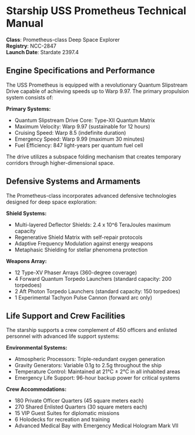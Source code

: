 # Starship USS Prometheus Technical Manual

**Class**: Prometheus-class Deep Space Explorer  
**Registry**: NCC-2847  
**Launch Date**: Stardate 2397.4

## Engine Specifications and Performance

The USS Prometheus is equipped with a revolutionary Quantum Slipstream Drive capable of achieving speeds up to Warp 9.97. The primary propulsion system consists of:

**Primary Systems:**
- Quantum Slipstream Drive Core: Type-XII Quantum Matrix
- Maximum Velocity: Warp 9.97 (sustainable for 12 hours)
- Cruising Speed: Warp 8.5 (indefinite duration)  
- Emergency Speed: Warp 9.99 (maximum 30 minutes)
- Fuel Efficiency: 847 light-years per quantum fuel cell

The drive utilizes a subspace folding mechanism that creates temporary corridors through higher-dimensional space.

## Defensive Systems and Armaments

The Prometheus-class incorporates advanced defensive technologies designed for deep space exploration:

**Shield Systems:**
- Multi-layered Deflector Shields: 2.4 x 10^6 TeraJoules maximum capacity
- Regenerative Shield Matrix with self-repair protocols
- Adaptive Frequency Modulation against energy weapons
- Metaphasic Shielding for stellar phenomena protection

**Weapons Array:**
- 12 Type-XV Phaser Arrays (360-degree coverage)
- 4 Forward Quantum Torpedo Launchers (standard capacity: 200 torpedoes)
- 2 Aft Photon Torpedo Launchers (standard capacity: 150 torpedoes)
- 1 Experimental Tachyon Pulse Cannon (forward arc only)

## Life Support and Crew Facilities

The starship supports a crew complement of 450 officers and enlisted personnel with advanced life support systems:

**Environmental Systems:**
- Atmospheric Processors: Triple-redundant oxygen generation
- Gravity Generators: Variable 0.1g to 2.5g throughout the ship
- Temperature Control: Maintained at 21°C ± 2°C in all inhabited areas
- Emergency Life Support: 96-hour backup power for critical systems

**Crew Accommodations:**
- 180 Private Officer Quarters (45 square meters each)
- 270 Shared Enlisted Quarters (30 square meters each)  
- 15 VIP Guest Suites for diplomatic missions
- 6 Holodecks for recreation and training
- Advanced Medical Bay with Emergency Medical Hologram Mark VII

